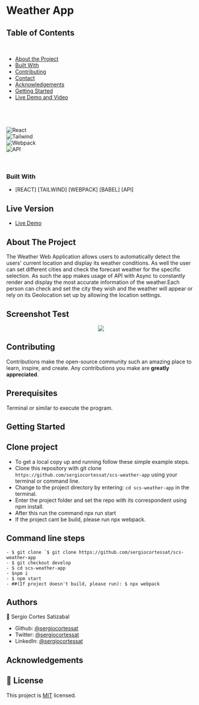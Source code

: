 # Weather App

## Table of Contents
  <br />

* [About the Project](#about-the-project)
* [Built With](#built-with)
* [Contributing](#contributing)
* [Contact](#authors)
* [Acknowledgements](#acknowledgements) 
* [Getting Started](#getting-started) 
* [Live Demo and Video](#live-version) 

#
<br />

![React](https://img.shields.io/badge/React-3776AB?style=for-the-badge&logo=react&logoColor=white) <br/>
![Tailwind](https://img.shields.io/badge/Tailwind-092E20?style=for-the-badge&logo=tailwind&logoColor=white) <br/>
![Webpack](https://img.shields.io/badge/Webpack-092E20?style=for-the-badge&logo=webpack&logoColor=white) <br/>
![API](https://img.shields.io/badge/api-092E20?style=for-the-badge&logo=api&logoColor=white) <br/>



<br />

### Built With

* [REACT] [TAILWIND] [WEBPACK] [BABEL] [API]

## Live Version

* [Live Demo](https://scs-weather-app.vercel.app/) 

<!-- ABOUT THE PROJECT   -->
## About The Project
The Weather Web Application allows users to automatically detect the users' current location and display its weather conditions. As well the user can set different cities and check the forecast weather for the specific selection. As such the app makes usage of API with Async to constantly render and display the most accurate information of the weather.Each person can check and set the city they wish and the weather will appear or rely on its Geolocation set up by allowing the location settings.

## Screenshot Test

<p align="center">
  <img height="auto" src="Screenshot2.png">
</p>



## Contributing

Contributions make the open-source community such an amazing place to learn, inspire, and create. Any contributions you make are **greatly appreciated**.

## Prerequisites

Terminal or similar to execute the program.


## Getting Started


## Clone project

- To get a local copy up and running follow these simple example steps.
- Clone this repository with git clone ```https://github.com/sergiocortessat/scs-weather-app``` using your terminal or command line.
- Change to the project directory by entering: ```cd scs-weather-app``` in the terminal.
- Enter the project folder and set the repo with its correspondent using npm install.
- After this run the command npx run start
- If the project cant be build, please run npx webpack.

## Command line steps
```
- $ git clone `$ git clone https://github.com/sergiocortessat/scs-weather-app
- $ git checkout develop
- $ cd scs-weather-app
- $npm i
- $ npm start
- ##(If project doesn't build, please run): $ npx webpack
```

## Authors

👤 Sergio Cortes Satizabal

- Github: [@sergiocortessat](https://github.com/sergiocortessat)
- Twitter: [@sergiocortessat](https://twitter.com/sergiocortessat)
- LinkedIn: [@sergiocortessat](https://www.linkedin.com/in/sergio-cortes-satizabal-3b452194/)


<!-- ACKNOWLEDGEMENTS -->
## Acknowledgements


## 📝 License

This project is [MIT](https://github.com/sergiocortessat/sergiocortessat/blob/main/LICENSE) licensed.


